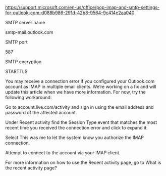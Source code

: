 

https://support.microsoft.com/en-us/office/pop-imap-and-smtp-settings-for-outlook-com-d088b986-291d-42b8-9564-9c414e2aa040


SMTP server name

smtp-mail.outlook.com

SMTP port

587

SMTP encryption

STARTTLS

You may receive a connection error if you configured your Outlook.com account as IMAP in multiple email clients. We’re working on a fix and will update this article when we have more information. For now, try the following workaround:

Go to account.live.com/activity and sign in using the email address and password of the affected account.

Under Recent activity find the Session Type event that matches the most recent time you received the connection error and click to expand it.

Select This was me to let the system know you authorize the IMAP connection.

Attempt to connect to the account via your IMAP client.

For more information on how to use the Recent activity page, go to What is the recent activity page?


